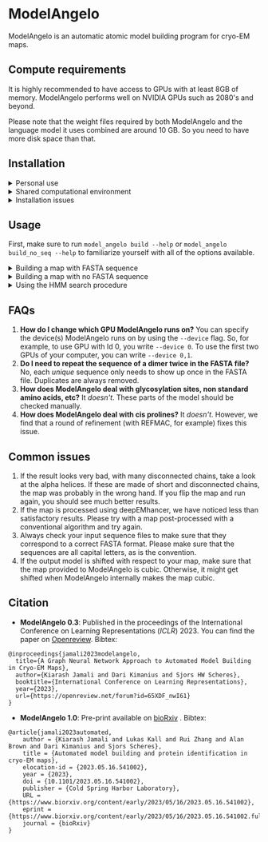 # ModelAngelo

ModelAngelo is an automatic atomic model building program for cryo-EM maps.

## Compute requirements

It is highly recommended to have access to GPUs with at least 8GB of memory. ModelAngelo performs well on NVIDIA GPUs such as 2080's and beyond.

Please note that the weight files required by both ModelAngelo and the language model it uses combined are around 10 GB. So you need to have more disk space than that.

## Installation
<details>
<summary>Personal use</summary>
<br>

(If you manage a computational cluster, please skip to the next section)

**Step 1: Install Conda**

To install ModelAngelo, you need Anaconda. We recommend installing miniconda3, as it is lighter. You can find that here: [miniconda](https://docs.conda.io/en/latest/miniconda.html)

Once you have a version of Anaconda installed, check that it actually runs with:
```
conda info
```

**Step 2: Clone this repo**

Now, you can install ModelAngelo. First, you need to clone this Github repository with 
```
git clone https://github.com/3dem/model-angelo.git
```

**Step 3: Run install script**

After, all you need to do is go into the `model-angelo` directory and run the install script:
```
cd model-angelo
source install_script.sh
```
You will now have a conda environment called `model_angelo` that is able to run the program. 
You need to activate this conda environment with `conda activate model_angelo`. 
Now, you can run `model_angelo build -h` to see if the installation worked!
<br>
</details>

<details>
<summary>Shared computational environment</summary>
<br>

If you manage a computational cluster with many users and would like to install ModelAngelo once to be used everywhere, 
you should complete the above steps 1 and 2 for a public account.

Next, you should designate a folder to save the shared weights of the model such that it can be *readable and executable*
by all users of your cluster. Let's say that path is `/public/model_angelo_weights`.

Now, you run the following:
```
export TORCH_HOME=/public/model_angelo_weights
cd model-angelo
source install_script.sh --download-weights
```
Once the script is finished running, make sure that where it installed the weights is in the directory you set.

Finally, you can make the following bash script available for all users to run:

```
#!/bin/bash
source `which activate` model_angelo
model_angelo "$@"
```
<br>
</details>

<details>
<summary>Installation issues</summary>
<br>

**1. Binary activate not found**
It appears that miniconda's activate binary is not added to `PATH` by default. You can either fix this by appending it yourself, like so:
```
export PATH="$PATH:/path/to/miniconda3/bin"
```
or running `conda init` and restarting your shell.

</details>

## Usage
First, make sure to run `model_angelo build --help` or `model_angelo build_no_seq --help` to familiarize yourself with all of the options available.

<details>
<summary>Building a map with FASTA sequence</summary>
<br>

This is the recommended use case, when you have access to a medium-high resolution cryo-EM map (resolutions exceeding 4 Å) as well as a FASTA files with all of your protein, RNA, and DNA sequences.

Let's say the map's name is `map.mrc` and the (protein) sequence file is `prot.fasta`. To build your model in a directory named `output`, you run:
```
model_angelo build -v map.mrc -pf prot.fasta -o output
```
If you would like to build nucleotides as well, you need to provide the RNA and DNA portions of your sequences in different files like so
```
model_angelo build -v map.mrc -pf prot.fasta -df dna.fasta -rf rna.fasta -o output
```
If you only have RNA or DNA, you can drop the other input.

If the output of the program halts before the completion of `GNN model refinement, round 3 / 3`, there was a bug that you can see in `output/model_angelo.log`. Otherwise, you can find your model in `output/output.cif`. The name of the mmCIF file is based on the output folder name, so if you specify, for example, `-o testing/test/model_building`, the model will be in `testing/test/model_building/model_building.cif`.
</details>

<details>
<summary>Building a map with no FASTA sequence</summary>
<br>

If you have a sample where you do not know all of the protein sequences that occur in the map, you can run `model_angelo build_no_seq` instead.
This version of the program uses a network that was not trained with input sequences, nor does it do post-processing on the built map.

Instead, in addition to a built model, it provides you with HMM profile files that you can use to search a database such as UniRef with HHblits.

You run this command:
```
model_angelo build_no_seq -v map.mrc -o output
```
The model will be in `output/output.cif` as before. 
</details>

<details>
<summary>Using the HMM search procedure</summary>
<br>
If you have a map and would like to identify new proteins, first build it with the no sequence option as above.
You will have the model as an mmCIF.

Now there are also HMM profiles for each chain in HMMER3 format here: `output/hmm_profiles`.

To do a sequence search, you should first download a fasta file that includes the proteins you are interested in your organism's proteins, such as the [human genome](https://ftp.uniprot.org/pub/databases/uniprot/current_release/knowledgebase/reference_proteomes/Eukaryota/UP000005640/UP000005640_9606.fasta.gz). Then, you can run
```
model_angelo hmm_search --i output --f PATH_TO_DB --o hmm_output
```
You will have your results as a series of HMM output files with the extension .hhr, for example: `hmm_output/A.hhr`. These are named by chain according to the model built by ModelAngelo in `output/output.cif`.

For further convenience, especially for large maps, we also now have two csv files named `output/all_hits.csv` and `output/best_hits.csv`. The first will have all the hits for all the chains sorted by the E-value. The second has all the *unique* hits, with the information of the best hit.

</details>

## FAQs

1. **How do I change which GPU ModelAngelo runs on?** You can specify the device(s) ModelAngelo runs on by using the `--device` flag. So, for example, to use GPU with Id 0, you write `--device 0`. To use the first two GPUs of your computer, you can write `--device 0,1`.
2. **Do I need to repeat the sequence of a dimer twice in the FASTA file?** No, each *unique* sequence only needs to show up once in the FASTA file. Duplicates are always removed.
3. **How does ModelAngelo deal with glycosylation sites, non standard amino acids, etc?** It *doesn't*. These parts of the model should be checked manually.
4. **How does ModelAngelo deal with cis prolines?** It *doesn't*. However, we find that a round of refinement (with REFMAC, for example) fixes this issue.

## Common issues

1. If the result looks very bad, with many disconnected chains, take a look at the alpha helices. If these are made of short and disconnected chains, the map was probably in the wrong hand. If you flip the map and run again, you should see much better results.
2. If the map is processed using deepEMhancer, we have noticed less than satisfactory results. Please try with a map post-processed with a conventional algorithm and try again.
3. Always check your input sequence files to make sure that they correspond to a correct FASTA format. Please make sure that the sequences are all capital letters, as is the convention.
4. If the output model is shifted with respect to your map, make sure that the map provided to ModelAngelo is cubic. Otherwise, it might get shifted when ModelAngelo internally makes the map cubic.

## Citation
- **ModelAngelo 0.3**: Published in the proceedings of the International Conference on Learning Representations (*ICLR*) 2023. You can find the paper on  [Openreview](https://openreview.net/forum?id=65XDF_nwI61). Bibtex:
```
@inproceedings{jamali2023modelangelo,
  title={A Graph Neural Network Approach to Automated Model Building in Cryo-EM Maps},
  author={Kiarash Jamali and Dari Kimanius and Sjors HW Scheres},
  booktitle={International Conference on Learning Representations},
  year={2023},
  url={https://openreview.net/forum?id=65XDF_nwI61}
}
``` 
- **ModelAngelo 1.0**: Pre-print available on [bioRxiv](https://www.biorxiv.org/content/10.1101/2023.05.16.541002v1) . Bibtex:
```
@article{jamali2023automated,
	author = {Kiarash Jamali and Lukas Kall and Rui Zhang and Alan Brown and Dari Kimanius and Sjors Scheres},
	title = {Automated model building and protein identification in cryo-EM maps},
	elocation-id = {2023.05.16.541002},
	year = {2023},
	doi = {10.1101/2023.05.16.541002},
	publisher = {Cold Spring Harbor Laboratory},
	URL = {https://www.biorxiv.org/content/early/2023/05/16/2023.05.16.541002},
	eprint = {https://www.biorxiv.org/content/early/2023/05/16/2023.05.16.541002.full.pdf},
	journal = {bioRxiv}
}
```
